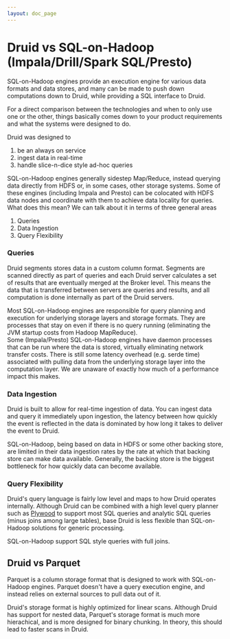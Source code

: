 ```yaml
---
layout: doc_page
---
```


<!--
  ~ Licensed to the Apache Software Foundation (ASF) under one
  ~ or more contributor license agreements.  See the NOTICE file
  ~ distributed with this work for additional information
  ~ regarding copyright ownership.  The ASF licenses this file
  ~ to you under the Apache License, Version 2.0 (the
  ~ "License"); you may not use this file except in compliance
  ~ with the License.  You may obtain a copy of the License at
  ~
  ~   http://www.apache.org/licenses/LICENSE-2.0
  ~
  ~ Unless required by applicable law or agreed to in writing,
  ~ software distributed under the License is distributed on an
  ~ "AS IS" BASIS, WITHOUT WARRANTIES OR CONDITIONS OF ANY
  ~ KIND, either express or implied.  See the License for the
  ~ specific language governing permissions and limitations
  ~ under the License.
  -->

Druid vs SQL-on-Hadoop (Impala/Drill/Spark SQL/Presto)
===========================================================

SQL-on-Hadoop engines provide an 
execution engine for various data formats and data stores, and 
many can be made to push down computations down to Druid, while providing a SQL interface to Druid.

For a direct comparison between the technologies and when to only use one or the other, things basically comes down to your 
product requirements and what the systems were designed to do.  

Druid was designed to

1. be an always on service
1. ingest data in real-time
1. handle slice-n-dice style ad-hoc queries

SQL-on-Hadoop engines generally sidestep Map/Reduce, instead querying data directly from HDFS or, in some cases, other storage systems. 
Some of these engines (including Impala and Presto) can be colocated with HDFS data nodes and coordinate with them to achieve data locality for queries.
What does this mean?  We can talk about it in terms of three general areas

1. Queries
1. Data Ingestion
1. Query Flexibility

### Queries

Druid segments stores data in a custom column format. Segments are scanned directly as part of queries and each Druid server 
calculates a set of results that are eventually merged at the Broker level. This means the data that is transferred between servers 
are queries and results, and all computation is done internally as part of the Druid servers.

Most SQL-on-Hadoop engines are responsible for query planning and execution for underlying storage layers and storage formats. 
They are processes that stay on even if there is no query running (eliminating the JVM startup costs from Hadoop MapReduce).  
Some (Impala/Presto) SQL-on-Hadoop engines have daemon processes that can be run where the data is stored, virtually eliminating network transfer costs. There is still 
some latency overhead (e.g. serde time) associated with pulling data from the underlying storage layer into the computation layer. We are unaware of exactly 
how much of a performance impact this makes.

### Data Ingestion

Druid is built to allow for real-time ingestion of data.  You can ingest data and query it immediately upon ingestion, 
the latency between how quickly the event is reflected in the data is dominated by how long it takes to deliver the event to Druid.

SQL-on-Hadoop, being based on data in HDFS or some other backing store, are limited in their data ingestion rates by the 
rate at which that backing store can make data available.  Generally, the backing store is the biggest bottleneck for 
how quickly data can become available.

### Query Flexibility

Druid's query language is fairly low level and maps to how Druid operates internally. Although Druid can be combined with a high level query 
planner such as [Plywood](https://github.com/implydata/plywood) to support most SQL queries and analytic SQL queries (minus joins among large tables), 
base Druid is less flexible than SQL-on-Hadoop solutions for generic processing.

SQL-on-Hadoop support SQL style queries with full joins.

## Druid vs Parquet

Parquet is a column storage format that is designed to work with SQL-on-Hadoop engines. Parquet doesn't have a query execution engine, and instead 
relies on external sources to pull data out of it.

Druid's storage format is highly optimized for linear scans. Although Druid has support for nested data, Parquet's storage format is much 
more hierachical, and is more designed for binary chunking. In theory, this should lead to faster scans in Druid.
